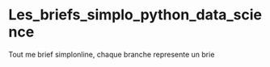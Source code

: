 # Les_briefs_simplo_python_data_science
Tout me brief simplonline, chaque branche represente un brie
